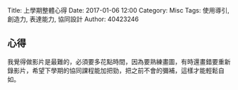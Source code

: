 Title: 上學期整體心得
Date: 2017-01-06 12:00
Category: Misc
Tags: 使用導引, 創造力, 表達能力, 協同設計
Author: 40423246

##   心得


我覺得做影片是最難的，必須要多花點時間，因為要熟練畫圖，有時還畫錯要重新錄影片，希望下學期的協同課程能加把勁，把之前不會的彌補，這樣才能輕鬆自如。

 